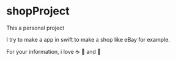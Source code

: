 # shopProject
This a personal project

I try to make a app in swift to make a shop like eBay for example.

For your information, i love :coffee: :pizza: and :dog:
